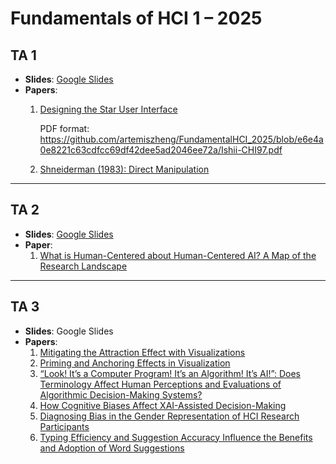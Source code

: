 # Fundamentals of HCI 1 – 2025  

## TA 1  
- **Slides**: [Google Slides](https://docs.google.com/presentation/d/10Ogs3QCCeDD1KETS5J46k1M6a-bu59o9/edit?usp=sharing&ouid=103386161610405023986&rtpof=true&sd=true)  
- **Papers**:  
  1. [Designing the Star User Interface](https://dl.acm.org/doi/pdf/10.1145/258549.258715)

     PDF format: https://github.com/artemiszheng/FundamentalHCI_2025/blob/e6e4a0e8221c63cdfcc69df42dee5ad2046ee72a/Ishii-CHI97.pdf
  3. [Shneiderman (1983): Direct Manipulation](https://www.cs.umd.edu/users/ben/papers/Shneiderman1983Direct.pdf)  

---

## TA 2  
- **Slides**: [Google Slides](https://docs.google.com/presentation/d/1qF3_jBGtWo01zV-CAMY9CV_5M71y7hp2/edit?usp=sharing&ouid=103386161610405023986&rtpof=true&sd=true) 
- **Paper**:  
  1. [What is Human-Centered about Human-Centered AI? A Map of the Research Landscape](https://github.com/artemiszheng/FundmentalHCI12025/blob/a8763853ca55f8ba60c77bf77ef3797c53d7566e/What%20is%20Human-Centered%20about%20Human-Centered%20AI.pdf)  

---

## TA 3  
- **Slides**: Google Slides
- **Papers**:  
  1. [Mitigating the Attraction Effect with Visualizations](https://github.com/artemiszheng/FundamentalHCI_2025/blob/main/Mitigating%20the%20Attraction%20Effect%20with%20Visualizations.pdf)  
  2. [Priming and Anchoring Effects in Visualization](https://github.com/artemiszheng/FundamentalHCI_2025/blob/main/Priming%20and%20Anchoring%20Effects%20in%20Visualization.pdf)  
  3. [“Look! It’s a Computer Program! It’s an Algorithm! It’s AI!”: Does Terminology Affect Human Perceptions and Evaluations of Algorithmic Decision-Making Systems?](https://github.com/artemiszheng/FundamentalHCI_2025/blob/main/Look!%20It%E2%80%99s%20a%20Computer%20Program!%20It%E2%80%99s%20an%20Algorithm!%20It%E2%80%99s%20AI!.pdf)  
  4. [How Cognitive Biases Affect XAI-Assisted Decision-Making](https://github.com/artemiszheng/FundamentalHCI_2025/blob/main/How%20Cognitive%20Biases%20Affect%20XAI-assisted%20Decision-making_rvwd.pdf)  
  5. [Diagnosing Bias in the Gender Representation of HCI Research Participants](https://github.com/artemiszheng/FundamentalHCI_2025/blob/main/Diagnosing%20bias%20in%20the%20gender%20representation%20of%20HCI%20research%20participants.pdf)  
  6. [Typing Efficiency and Suggestion Accuracy Influence the Benefits and Adoption of Word Suggestions](https://github.com/artemiszheng/FundamentalHCI_2025/blob/main/Typing_Efficiency_and_Suggestion_Accuracy_Influence_Benefits_and_Adoption_of_Word_Suggestions.pdf)  
